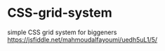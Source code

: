 # CSS-grid-system
simple CSS grid system for biggeners 
https://jsfiddle.net/mahmoudalfayoumi/uedh5uL1/5/
